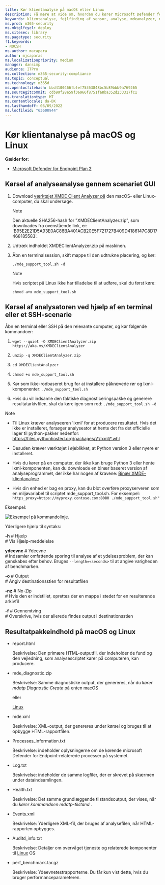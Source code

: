 ```yaml
---
title: Kør klientanalyse på macOS eller Linux
description: Få mere at vide om, hvordan du kører Microsoft Defender for Endpoint Client Analyzer på macOS eller Linux
keywords: klientanalyse, fejlfinding af sensor, analyse, mdeanalyzer, macos, linux, mdeanalyzer
ms.prod: m365-security
ms.mktglfcycl: deploy
ms.sitesec: library
ms.pagetype: security
f1.keywords:
- NOCSH
ms.author: macapara
author: mjcaparas
ms.localizationpriority: medium
manager: dansimp
audience: ITPro
ms.collection: m365-security-compliance
ms.topic: conceptual
ms.technology: m365d
ms.openlocfilehash: bbd4100466fbfef75363848bc5b89bbb9a769265
ms.sourcegitcommit: cdb90f28e59f36966f8751fa8ba352d233317fc1
ms.translationtype: MT
ms.contentlocale: da-DK
ms.lasthandoff: 03/09/2022
ms.locfileid: "63600944"
---
```

# <a name="run-the-client-analyzer-on-macos-and-linux"></a>Kør klientanalyse på macOS og Linux


**Gælder for:**
- [Microsoft Defender for Endpoint Plan 2](https://go.microsoft.com/fwlink/p/?linkid=2154037)

## <a name="running-the-analyzer-through-gui-scenario"></a>Kørsel af analyseanalyse gennem scenariet GUI

1. Download [værktøjet XMDE Client Analyzer på](https://aka.ms/XMDEClientAnalyzer) den macOS- eller Linux-computer, du skal undersøge.

   > [!NOTE]
   > Den aktuelle SHA256-hash for "XMDEClientAnalyzer.zip", som downloades fra ovenstående link, er: 'B95E2E21D5A93E0AC88BA401ACB20E5F721727B409D4186147C8D17468185583'.

2. Udtræk indholdet XMDEClientAnalyzer.zip på maskinen.

3. Åbn en terminalsession, skift mappe til den udtrukne placering, og kør:

   `./mde_support_tool.sh -d`

   > [!NOTE]
   > Hvis scriptet på Linux ikke har tilladelse til at udføre, skal du først køre:
   >
   > `chmod a+x mde_support_tool.sh`

## <a name="running-the-analyzer-using-a-terminal-or-ssh-scenario"></a>Kørsel af analysatoren ved hjælp af en terminal eller et SSH-scenarie

Åbn en terminal eller SSH på den relevante computer, og kør følgende kommandoer:

1. `wget --quiet -O XMDEClientAnalyzer.zip https://aka.ms/XMDEClientAnalyzer`

2. `unzip -q XMDEClientAnalyzer.zip`

3. `cd XMDEClientAnalyzer`

4. `chmod +x mde_support_tool.sh`

3. Kør som ikke-rodbaseret brug for at installere påkrævede rør og lxml-komponenter: `./mde_support_tool.sh`

4. Hvis du vil indsamle den faktiske diagnosticeringspakke og generere resultatarkivfilen, skal du køre igen som rod: `./mde_support_tool.sh -d`

> [!NOTE]
> - Til Linux kræver analyseeren 'lxml' for at producere resultatet. Hvis det ikke er installeret, forsøger analyseator at hente det fra det officielle lager til python-pakker nedenfor: <https://files.pythonhosted.org/packages/\*/lxml\*.whl>
> 
> - Desuden kræver værktøjet i øjeblikket, at Python version 3 eller nyere er installeret.
>
> - Hvis du kører på en computer, der ikke kan bruge Python 3 eller hente lxml-komponenten, kan du downloade en binær baseret version af analyseprogrammet, der ikke har nogen af kravene: [Binær XMDE-klientanalyse](https://aka.ms/XMDEClientAnalyzerBinary)
>
> - Hvis din enhed er bag en proxy, kan du blot overføre proxyserveren som en miljøvariabel til scriptet mde_support_tool.sh. For eksempel: `https_proxy=https://myproxy.contoso.com:8080 ./mde_support_tool.sh"`

Eksempel:

![Eksempel på kommandolinje.](images/4ca188f6c457e335abe3c9ad3eddda26.png)

Yderligere hjælp til syntaks:

**-h** \# Hjælp<br>
\# Vis Hjælp-meddelelse

**ydeevne** \# Ydeevne<br>
\# Indsamler omfattende sporing til analyse af et ydelsesproblem, der kan genskabes efter behov. Bruges `--length=<seconds>` til at angive varigheden af benchmarken.

**-o** \# Output<br>
\# Angiv destinationsstien for resultatfilen

**-nz** \# No-Zip<br>
\# Hvis den er indstillet, oprettes der en mappe i stedet for en resulterende arkivfil

**-f** \# Gennemtving<br>
\# Overskrive, hvis der allerede findes output i destinationsstien

## <a name="result-package-contents-on-macos-and-linux"></a>Resultatpakkeindhold på macOS og Linux

- report.html

  Beskrivelse: Den primære HTML-outputfil, der indeholder de fund og den vejledning, som analysescriptet kører på computeren, kan producere.

- mde_diagnostic.zip

  Beskrivelse: Samme diagnostiske output, der genereres, når du *kører mdatp Diagnostic Create* på enten [macOS](/windows/security/threat-protection/microsoft-defender-atp/mac-resources#collecting-diagnostic-information)

  eller

  [Linux](/windows/security/threat-protection/microsoft-defender-atp/linux-resources#collect-diagnostic-information)

- mde.xml

  Beskrivelse: XML-output, der genereres under kørsel og bruges til at opbygge HTML-rapportfilen.

- Processes_information.txt

  Beskrivelse: indeholder oplysningerne om de kørende microsoft Defender for Endpoint-relaterede processer på systemet.

- Log.txt

  Beskrivelse: indeholder de samme logfiler, der er skrevet på skærmen under dataindsamlingen.

- Health.txt

  Beskrivelse: Det samme grundlæggende tilstandsoutput, der vises, når du *kører kommandoen mdatp-tilstand* .

- Events.xml

  Beskrivelse: Yderligere XML-fil, der bruges af analysefilen, når HTML-rapporten opbygges.

- Auditd_info.txt

  Beskrivelse: Detaljer om overvåget tjeneste og relaterede komponenter til [Linux](/windows/security/threat-protection/microsoft-defender-atp/linux-support-events) OS

- perf_benchmark.tar.gz

  Beskrivelse: Ydeevnetestrapporterne. Du får kun vist dette, hvis du bruger performanceparameteren.
